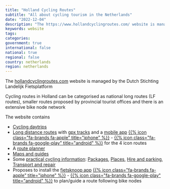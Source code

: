 ```yaml
---
title: "Holland Cycling Routes"
subtitle: "All about cycling tourism in the Netherlands"
date: "2022-12-04"
description: "The https://www.hollandcyclingroutes.com/ website is managed by the Dutch Stichting Landelijk Fietsplatform"
keywords: website
tags:
categories: 
government: true
international: false
national: true
regional: false
country: netherlands
region: netherlands
---
```


The [hollandcyclingroutes.com](https://www.hollandcyclingroutes.com/) website is managed by the Dutch Stichting Landelijk Fietsplatform

Cycling routes in Holland can be categorised as national long routes (LF routes), smaller routes proposed by provincial tourist offices and there is an extensive bike node network

The website contains

- [Cycling daytrips](https://www.hollandcyclingroutes.com/cycling-daytrips)
- [Long distance routes](https://www.hollandcyclingroutes.com/long-distance-cycle-routes) with [gpx tracks](https://www.hollandcyclingroutes.com/long-distance-cycle-routes/gps-tracks) and a [mobile app](https://www.lfmaasroute.nl/en/services/take-the-road-with-the-app) [{{% icon class="fa-brands fa-apple" title="iphone" %}}](https://itunes.apple.com/nl/app/lf-routes/id1352944680?mt=8) - [{{% icon class="fa-brands fa-google-play" title="android" %}}](https://play.google.com/store/apps/details?id=it.midapp.itineraria.lf) for the 4 icon routes
- A [route planner](https://www.hollandcyclingroutes.com/online-cycle-route-planner)
- [Maps and guides](https://www.hollandcyclingroutes.com/cycle-maps-and-guides)
- Some [practical cycling information](https://www.hollandcyclingroutes.com/practical): [Packages](https://www.hollandcyclingroutes.com/practical/cycling-packages),  [Places](https://www.hollandcyclingroutes.com/practical/cycle-friendly-places-and-lodging), [Hire and parking](https://www.hollandcyclingroutes.com/practical/cycle-hire-and-parking), [Transport and repair](https://www.hollandcyclingroutes.com/practical/cycle-transport-and-repair)
- Proposes to install the [fietsknoop app](https://www.fietsknoop.nl/talen/english) [{{% icon class="fa-brands fa-apple" title="iphone" %}}](itms://itunes.apple.com/us/app/fietsknoop/id351409471?mt=8) - [{{% icon class="fa-brands fa-google-play" title="android" %}}](https://play.google.com/store/apps/details?id=nl.vv.fietsknoop) to plan/guide a route following bike nodes 